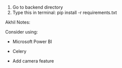 1. Go to backend directory
2. Type this in terminal: pip install -r requirements.txt


Akhil Notes:

Consider using:
- Microsoft Power BI
- Celery

- Add camera feature